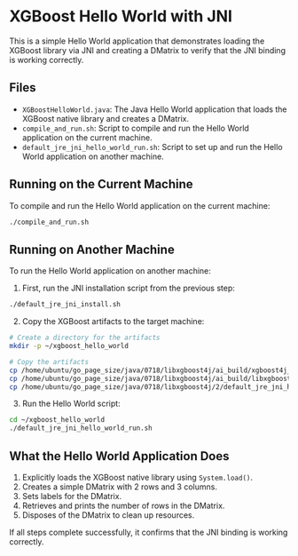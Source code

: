 # XGBoost Hello World with JNI

This is a simple Hello World application that demonstrates loading the XGBoost library via JNI and creating a DMatrix to verify that the JNI binding is working correctly.

## Files

- `XGBoostHelloWorld.java`: The Java Hello World application that loads the XGBoost native library and creates a DMatrix.
- `compile_and_run.sh`: Script to compile and run the Hello World application on the current machine.
- `default_jre_jni_hello_world_run.sh`: Script to set up and run the Hello World application on another machine.

## Running on the Current Machine

To compile and run the Hello World application on the current machine:

```bash
./compile_and_run.sh
```

## Running on Another Machine

To run the Hello World application on another machine:

1. First, run the JNI installation script from the previous step:

```bash
./default_jre_jni_install.sh
```

2. Copy the XGBoost artifacts to the target machine:

```bash
# Create a directory for the artifacts
mkdir -p ~/xgboost_hello_world

# Copy the artifacts
cp /home/ubuntu/go_page_size/java/0718/libxgboost4j/ai_build/xgboost4j_2.12-3.1.0-SNAPSHOT.jar ~/xgboost_hello_world/
cp /home/ubuntu/go_page_size/java/0718/libxgboost4j/ai_build/libxgboost.so ~/xgboost_hello_world/
cp /home/ubuntu/go_page_size/java/0718/libxgboost4j/2/default_jre_jni_hello_world_run.sh ~/xgboost_hello_world/
```

3. Run the Hello World script:

```bash
cd ~/xgboost_hello_world
./default_jre_jni_hello_world_run.sh
```

## What the Hello World Application Does

1. Explicitly loads the XGBoost native library using `System.load()`.
2. Creates a simple DMatrix with 2 rows and 3 columns.
3. Sets labels for the DMatrix.
4. Retrieves and prints the number of rows in the DMatrix.
5. Disposes of the DMatrix to clean up resources.

If all steps complete successfully, it confirms that the JNI binding is working correctly.
